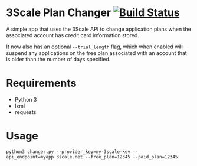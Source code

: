 3Scale Plan Changer [![Build Status](https://travis-ci.org/SnowflakeSoftware/3scale-plan-changer.svg?branch=master)](https://travis-ci.org/SnowflakeSoftware/3scale-plan-changer)
===========================

A simple app that uses the 3Scale API to change application plans when the associated account has credit card
information stored.

It now also has an optional `--trial_length` flag, which when enabled will suspend any applications on the free plan
associated with an account that is older than the number of days specified.

Requirements
============

* Python 3
* lxml
* requests

Usage
=====
```
python3 changer.py --provider_key=my-3scale-key --api_endpoint=myapp.3scale.net --free_plan=12345 --paid_plan=12345
```

